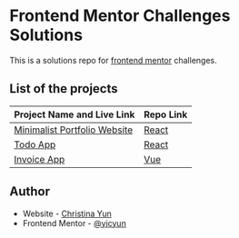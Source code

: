 # Frontend Mentor Challenges Solutions

This is a solutions repo for [frontend mentor](https://www.frontendmentor.io/) challenges.

<!-- All the projects are hosted on Netlify, check out this [link]() for live views. -->

## List of the projects

| Project Name and Live Link                                                               | Repo Link                                                                                                    |
| ---------------------------------------------------------------------------------------- | ------------------------------------------------------------------------------------------------------------ |
| [Minimalist Portfolio Website](https://minimalist-portfolio-website-by-yjc.netlify.app/) | [React](https://github.com/yjcyun/frontend_mentor/tree/master/intermediate/minimalist_portfolio_website) |
| [Todo App](https://cyy-intermediate-todo.netlify.app/)                                     | [React](https://github.com/yjcyun/frontend_mentor/tree/master/intermediate/todo_app)                     |
|[Invoice App](https://cyy-guru-invoice.netlify.app/) | [Vue](https://github.com/yjcyun/frontend_mentor/tree/master/guru/invoice-app)



## Author

- Website - [Christina Yun](https://christinayun.dev)
- Frontend Mentor - [@yjcyun](https://www.frontendmentor.io/profile/yjcyun)


